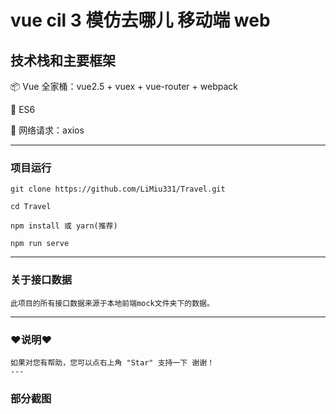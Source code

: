 # vue cil 3 模仿去哪儿 移动端 web

## 技术栈和主要框架
📦 Vue 全家桶：vue2.5 + vuex + vue-router + webpack

📌 ES6

📡 网络请求：axios

---
### 项目运行
```
git clone https://github.com/LiMiu331/Travel.git

cd Travel

npm install 或 yarn(推荐)

npm run serve
```
---
### 关于接口数据
```
此项目的所有接口数据来源于本地前端mock文件夹下的数据。
```
---
### ♥️说明♥️
```
如果对您有帮助，您可以点右上角 "Star" 支持一下 谢谢！
---
```
### 部分截图

